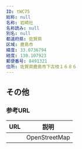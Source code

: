 ```yaml
---
ID: tWC75
総称: null
名称: 岩崎社
名称読み: null
別名: null
都道府県: 佐賀県
区域: 鹿島市
緯度: 33.0736794
経度: 130.107923
郵便番号: 8491321
住所: 佐賀県鹿島市下古枝１６８６
---
```


## その他

### 参考URL

| URL | 説明          |
| --- | ------------- |
|     | OpenStreetMap |
